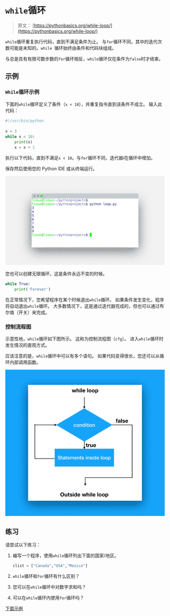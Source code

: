 # `while`循环

> 原文： [https://pythonbasics.org/while-loop/](https://pythonbasics.org/while-loop/)

`while`循环重复执行代码，直到不满足条件为止。 与`for`循环不同，其中的迭代次数可能是未知的。`while `循环始终由条件和代码块组成。

与总是具有有限可数步数的`for`循环相反，`while`循环仅在条件为`false`时才结束。



## 示例

### `While`循环示例

下面的`while`循环定义了条件（`x < 10`），并重复指令直到该条件不成立。 输入此代码：

```py
#!/usr/bin/python

x = 3                              
while x < 10:
    print(x)
    x = x + 1

```

执行以下代码，直到不满足`x < 10`。与`for`循环不同，迭代器i在循环中增加。

保存然后使用您的 Python IDE 或从终端运行。

![while loop output](img/18d081183db7fd09fc0f1f26e70217ce.jpg)

您也可以创建无限循环，这是条件永远不变的时候。

```py
while True:
    print('Forever')

```

在正常情况下，您希望程序在某个时候退出`while`循环。 如果条件发生变化，程序将自动退出`while`循环。 大多数情况下，这是通过迭代器完成的，但也可以通过布尔值（开关）来完成。

### 控制流程图

示意性地，`while`循环如下图所示。 这称为控制流程图（`cfg`）。 进入`while`循环时发生情况的直观方式。

应该注意的是，`while`循环中可以有多个语句。 如果代码变得很长，您还可以从循环内部调用函数。

![while loop](img/81a0de4a1d5d8968f59be757e89c6d21.jpg)

## 练习

请尝试以下练习：

1.  编写一个程序，使用`while`循环列出下面的国家/地区。

    ```py
    clist = ["Canada","USA","Mexico"]

    ```

2.  `while`循环和`for`循环有什么区别？
3.  您可以在`while`循环中对数字求和吗？
4.  可以在`while`循环内使用`for`循环吗？

[下载示例](https://gum.co/dcsp)